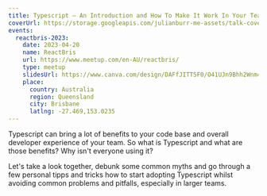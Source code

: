 ```yaml
---
title: Typescript — An Introduction and How To Make It Work In Your Team
coverUrl: https://storage.googleapis.com/julianburr-me-assets/talk-covers/typescript-an-introduction-and-how-to-make-it-work-in-your-team.png
events:
  reactbris-2023:
    date: 2023-04-20
    name: ReactBris
    url: https://www.meetup.com/en-AU/reactbris/
    type: meetup
    slidesUrl: https://www.canva.com/design/DAFfJITT5F0/O41UJn9Bhh2Wnm4JaYivsw/view
    place:
      country: Australia
      region: Queensland
      city: Brisbane
      latlng: -27.469,153.0235
---
```


Typescript can bring a lot of benefits to your code base and overall developer experience of your team. So what is Typescript and what are those benefits? Why isn't everyone using it?

Let's take a look together, debunk some common myths and go through a few personal tipps and tricks how to start adopting Typescript whilst avoiding common problems and pitfalls, especially in larger teams.
